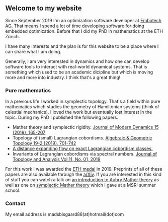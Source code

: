 ## Welcome to my website

Since September 2019 I'm an optimization software developer at [Embotech AG](https://www.embotech.com/). That means I spend a lot of time developing software for doing embedded optimization. Before that I did my PhD in mathematics at the ETH Zürich. 

I have many interests and the plan is for this website to be a place where I can share what I am doing.

Generally, I am very interested in dynamics and how one can develop software tools to interact with real-world dynamical systems. That is something which used to be an academic dicipline but which is moving more and more into industry. I think that's a great thing!

### Pure mathematics

In a previous life I worked in symplectic topology. That's a field within pure mathematics which studies the geometry of Hamiltonian systems (think of celestial mechanics). I loved the work but eventually lost interest in the topic. During my PhD I published the following papers.

- Mather theory and symplectic rigidity. [Journal of Modern Dynamics 15 (2019), 165-207](https://www.aimsciences.org/article/doi/10.3934/jmd.2019018)
- Topology of (small) Lagrangian cobordisms. [Algebraic & Geometric Topology 19-2 (2019), 701-742](https://msp.org/agt/2019/19-2/p03.xhtml)
- [A distance expanding flow on exact Lagrangian cobordism classes.](https://arxiv.org/abs/1608.05821)
- Invariants of Lagrangian cobordisms via spectral numbers. [Journal of Topology and Analysis Vol 11, No. 01, 2019](https://www.worldscientific.com/doi/abs/10.1142/S1793525319500092)

For this work I was awarded the [ETH medal](https://ethz.ch/en/the-eth-zurich/education/awards/eth-medal.html) in 2019. Preprints of all of these papers are also available through the [arXiv](https://arxiv.org/search/?searchtype=author&query=Bisgaard%2C+M+R). If you are interested in this kind of stuff you can watch a talk on [an introduction to Aubry Mather theory](http://www.msri.org/summer_schools/825/schedules/24331) as well as one on [symplectic Mather theory](http://www.msri.org/summer_schools/825/schedules/24314) which I gave at a MSRI summer school.


### Contact

My email address is madsbisgaard88(at)hotmail(dot)com 